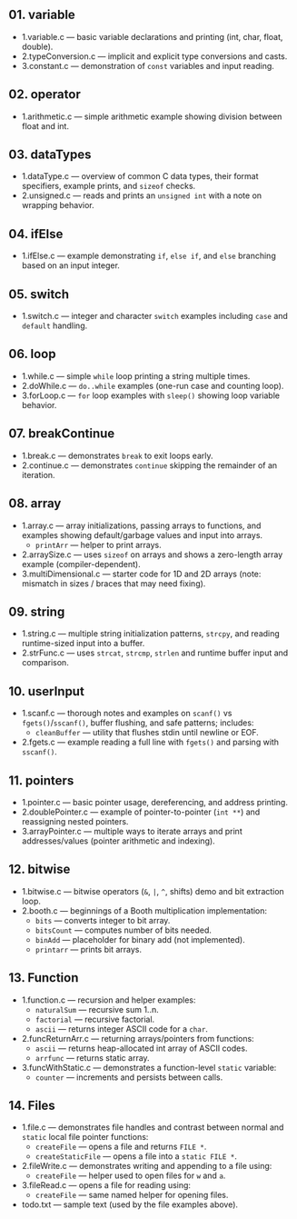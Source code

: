## 01. variable
- 1.variable.c — basic variable declarations and printing (int, char, float, double).
- 2.typeConversion.c — implicit and explicit type conversions and casts.
- 3.constant.c — demonstration of `const` variables and input reading.

## 02. operator
- 1.arithmetic.c — simple arithmetic example showing division between float and int.

## 03. dataTypes
- 1.dataType.c — overview of common C data types, their format specifiers, example prints, and `sizeof` checks.
- 2.unsigned.c — reads and prints an `unsigned int` with a note on wrapping behavior.

## 04. ifElse
- 1.ifElse.c — example demonstrating `if`, `else if`, and `else` branching based on an input integer.

## 05. switch
- 1.switch.c — integer and character `switch` examples including `case` and `default` handling.

## 06. loop
- 1.while.c — simple `while` loop printing a string multiple times.
- 2.doWhile.c — `do..while` examples (one-run case and counting loop).
- 3.forLoop.c — `for` loop examples with `sleep()` showing loop variable behavior.

## 07. breakContinue
- 1.break.c — demonstrates `break` to exit loops early.
- 2.continue.c — demonstrates `continue` skipping the remainder of an iteration.

## 08. array
- 1.array.c — array initializations, passing arrays to functions, and examples showing default/garbage values and input into arrays.
  - `printArr` — helper to print arrays.
- 2.arraySize.c — uses `sizeof` on arrays and shows a zero-length array example (compiler-dependent).
- 3.multiDimensional.c — starter code for 1D and 2D arrays (note: mismatch in sizes / braces that may need fixing).

## 09. string
- 1.string.c — multiple string initialization patterns, `strcpy`, and reading runtime-sized input into a buffer.
- 2.strFunc.c — uses `strcat`, `strcmp`, `strlen` and runtime buffer input and comparison.

## 10. userInput
- 1.scanf.c — thorough notes and examples on `scanf()` vs `fgets()`/`sscanf()`, buffer flushing, and safe patterns; includes:
  - `cleanBuffer` — utility that flushes stdin until newline or EOF.
- 2.fgets.c — example reading a full line with `fgets()` and parsing with `sscanf()`.

## 11. pointers
- 1.pointer.c — basic pointer usage, dereferencing, and address printing.
- 2.doublePointer.c — example of pointer-to-pointer (`int **`) and reassigning nested pointers.
- 3.arrayPointer.c — multiple ways to iterate arrays and print addresses/values (pointer arithmetic and indexing).

## 12. bitwise
- 1.bitwise.c — bitwise operators (`&`, `|`, `^`, shifts) demo and bit extraction loop.
- 2.booth.c — beginnings of a Booth multiplication implementation:
  - `bits` — converts integer to bit array.
  - `bitsCount` — computes number of bits needed.
  - `binAdd` — placeholder for binary add (not implemented).
  - `printarr` — prints bit arrays.

## 13. Function
- 1.function.c — recursion and helper examples:
  - `naturalSum` — recursive sum 1..n.
  - `factorial` — recursive factorial.
  - `ascii` — returns integer ASCII code for a `char`.
- 2.funcReturnArr.c — returning arrays/pointers from functions:
  - `ascii` — returns heap-allocated int array of ASCII codes.
  - `arrfunc` — returns static array.
- 3.funcWithStatic.c — demonstrates a function-level `static` variable:
  - `counter` — increments and persists between calls.

## 14. Files
- 1.file.c — demonstrates file handles and contrast between normal and `static` local file pointer functions:
  - `createFile` — opens a file and returns `FILE *`.
  - `createStaticFile` — opens a file into a `static FILE *`.
- 2.fileWrite.c — demonstrates writing and appending to a file using:
  - `createFile` — helper used to open files for `w` and `a`.
- 3.fileRead.c — opens a file for reading using:
  - `createFile` — same named helper for opening files.
- todo.txt — sample text (used by the file examples above).